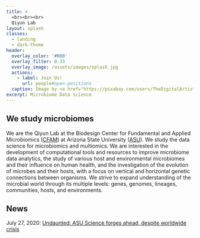 ```yaml
---
title: >
  <br><br><br>
  Qiyun Lab
layout: splash
classes:
  - landing
  - dark-theme
header:
  overlay_color: '#000'
  overlay_filter: 0.33
  overlay_image: /assets/images/splash.jpg
  actions:
    - label: Join Us!
      url: people#open-positions
  caption: Image by <a href="https://pixabay.com/users/TheDigitalArtist-202249/">TheDigitalArtist</a> from <a href="https://pixabay.com/illustrations/spores-bug-bacteria-bacterium-1487802/">Pixabay</a>
excerpt: Microbiome Data Science
---
```


## We study microbiomes

We are the Qiyun Lab at the Biodesign Center for Fundamental and Applied Microbiomics ([CFAM](https://biodesign.asu.edu/cfam)) at Arizona State University ([ASU](https://www.asu.edu/)). We study the data science for microbiomics and multiomics. We are interested in the development of computational tools and resources to improve microbiome data analytics, the study of various host and environmental microbiomes and their influence on human health, and the investigation of the evolution of microbes and their hosts, with a focus on vertical and horizontal genetic connections between organisms. We strive to expand understanding of the microbial world through its multiple levels: genes, genomes, lineages, communities, hosts, and environments.

## News

July 27, 2020: [Undaunted: ASU Science forges ahead, despite worldwide crisis](https://biodesign.asu.edu/news/undaunted-asu-science-forges-ahead-despite-worldwide-crisis)
